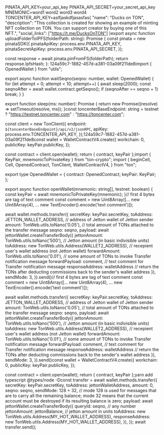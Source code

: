 
PINATA_API_KEY=your_api_key
PINATA_API_SECRET=your_secret_api_key
MNEMONIC=word1 word2 word3 word4
TONCENTER_API_KEY=aslfjaskdfjasasfas{
  "name": "Ducks on TON",
  "description": "This collection is created for showing an example of minting NFT collection on TON. You can support creator by buying one of this NFT.",
  "social_links": ["https://t.me/DucksOnTON"]
}export async function uploadFolderToIPFS(folderPath: string): Promise<string> {
  const pinata = new pinataSDK({
    pinataApiKey: process.env.PINATA_API_KEY,
    pinataSecretApiKey: process.env.PINATA_API_SECRET,
  });

  const response = await pinata.pinFromFS(folderPath);
  return response.IpfsHash;
}:
124a59c7-1882-457d-a381-03a09f211de8import { OpenedWallet } from "utils";

export async function waitSeqno(seqno: number, wallet: OpenedWallet) {
  for (let attempt = 0; attempt < 10; attempt++) {
    await sleep(2000);
    const seqnoAfter = await wallet.contract.getSeqno();
    if (seqnoAfter == seqno + 1) break;
  }
}

export function sleep(ms: number): Promise<void> {
  return new Promise((resolve) => setTimeout(resolve, ms));
}const toncenterBaseEndpoint: string = testnet
  ? "https://testnet.toncenter.com"
  : "https://toncenter.com";

const client = new TonClient({
  endpoint: `${toncenterBaseEndpoint}/api/v2/jsonRPC`,
  apiKey: process.env.TONCENTER_API_KEY,
});124a59c7-1882-457d-a381-03a09f211de8const wallet = WalletContractV4.create({
    workchain: 0,
    publicKey: keyPair.publicKey,
  });

const contract = client.open(wallet);
return { contract, keyPair };import { KeyPair, mnemonicToPrivateKey } from "ton-crypto";
import {
  beginCell,
  Cell,
  OpenedContract,
  TonClient,
  WalletContractV4,
} from "ton";

export type OpenedWallet = {
  contract: OpenedContract<WalletContractV4>;
  keyPair: KeyPair;
};

export async function openWallet(mnemonic: string[], testnet: boolean) {
  const keyPair = await mnemonicToPrivateKey(mnemonic);
}// first 4 bytes are tag of text comment
const comment = new Uint8Array([... new Uint8Array(4), ... new TextEncoder().encode('text comment')]);

await wallet.methods.transfer({
    secretKey: keyPair.secretKey,
    toAddress: JETTON_WALLET_ADDRESS, // address of Jetton wallet of Jetton sender
    amount: TonWeb.utils.toNano('0.05'), // total amount of TONs attached to the transfer message
    seqno: seqno,
    payload: await jettonWallet.createTransferBody({
        jettonAmount: TonWeb.utils.toNano('500'), // Jetton amount (in basic indivisible units)
        toAddress: new TonWeb.utils.Address(WALLET2_ADDRESS), // recepient user's wallet address (not Jetton wallet)
        forwardAmount: TonWeb.utils.toNano('0.01'), // some amount of TONs to invoke Transfer notification message
        forwardPayload: comment, // text comment for Transfer notification message
        responseAddress: walletAddress // return the TONs after deducting commissions back to the sender's wallet address
    }),
    sendMode: 3,
}).send()// first 4 bytes are tag of text comment
const comment = new Uint8Array([... new Uint8Array(4), ... new TextEncoder().encode('text comment')]);

await wallet.methods.transfer({
    secretKey: keyPair.secretKey,
    toAddress: JETTON_WALLET_ADDRESS, // address of Jetton wallet of Jetton sender
    amount: TonWeb.utils.toNano('0.05'), // total amount of TONs attached to the transfer message
    seqno: seqno,
    payload: await jettonWallet.createTransferBody({
        jettonAmount: TonWeb.utils.toNano('500'), // Jetton amount (in basic indivisible units)
        toAddress: new TonWeb.utils.Address(WALLET2_ADDRESS), // recepient user's wallet address (not Jetton wallet)
        forwardAmount: TonWeb.utils.toNano('0.01'), // some amount of TONs to invoke Transfer notification message
        forwardPayload: comment, // text comment for Transfer notification message
        responseAddress: walletAddress // return the TONs after deducting commissions back to the sender's wallet address
    }),
    sendMode: 3,
}).send()const wallet = WalletContractV4.create({
    workchain: 0,
    publicKey: keyPair.publicKey,
  });

const contract = client.open(wallet);
return { contract, keyPair };yarn add typescript @types/node -Dconst transfer = await wallet.methods.transfer({
  secretKey: keyPair.secretKey,
  toAddress: jettonWalletAddress,
  amount: 0,
  seqno: seqno,
  sendMode: 128 + 32, // mode 128 is used for messages that are to carry all the remaining balance; mode 32 means that the current account must be destroyed if its resulting balance is zero;
  payload: await jettonWallet.createTransferBody({
    queryId: seqno, // any number
    jettonAmount: jettonBalance, // jetton amount in units
    toAddress: new TonWeb.utils.Address(MY_HOT_WALLET_ADDRESS),
    responseAddress: new TonWeb.utils.Address(MY_HOT_WALLET_ADDRESS),
  }),
});
await transfer.send();
